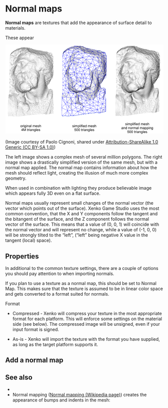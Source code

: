 # Normal maps

**Normal maps** are textures that add the appearance of surface detail to materials.

These appear 

![Normal map example](media/normal_map_example.png)

(Image courtesy of Paolo Cignoni, shared under [Attribution-ShareAlike 1.0 Generic (CC BY-SA 1.0)](https://creativecommons.org/licenses/by-sa/1.0/))

The left image shows a complex mesh of several million polygons. The right image shows a drastically simplified version of the same mesh, but with a normal map applied. The normal map contains information about how the mesh should reflect light, creating the illusion of much more complex geometry.

When used in combination with lighting they produce believable image which appears fully 3D even on a flat surface.

Normal maps usually represent small changes of the normal vector (the vector which points out of the surface). Xenko Game Studio uses the most common convention, that the X and Y components follow the tangent and the bitangent of the surface, and the Z component follows the normal vector of the surface. This means that a value of (0, 0, 1) will coincide with the normal vector and will represent no change, while a value of (-1, 0, 0) will be strongly tilted to the “left”, (“left” being negative X value in the tangent (local) space).

## Properties

In additional to the common texture settings, there are a couple of options you should pay attention to when importing normals.

If you plan to use a texture as a normal map, this should be set to Normal Map. This makes sure that the texture is assumed to be in linear color space and gets converted to a format suited for normals.

Format

* Compressed - Xenko will compress your texture in the most appropriate format for each platform. This will enforce some settings on the material side (see below). The compressed image will be unsigned, even if your input format is signed.

* As-is - Xenko will import the texture with the format you have supplied, as long as the target platform supports it.

## Add a normal map

## See also

* 
* Normal mapping ([Normal mapping (Wikipedia page)](http://en.wikipedia.org/wiki/Normal_mapping)) creates the appearance of bumps and indents in the mesh:
